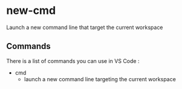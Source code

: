 # new-cmd

Launch a new command line that target the current workspace

## Commands

There is a list of commands you can use in VS Code :

* cmd
  * launch a new command line targeting the current workspace
